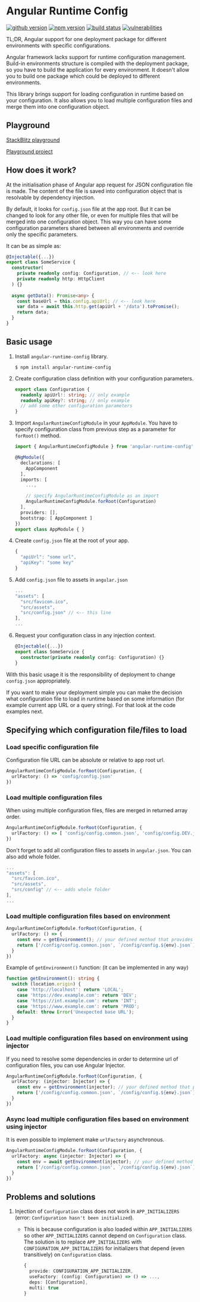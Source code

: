 # Angular Runtime Config

[![github version](https://img.shields.io/github/package-json/v/vdolek/angular-runtime-config/master?label=github)](https://github.com/vdolek/angular-runtime-config)
[![npm version](https://img.shields.io/npm/v/angular-runtime-config)](https://www.npmjs.com/package/angular-runtime-config)
[![build status](https://img.shields.io/github/workflow/status/vdolek/angular-runtime-config/CI/master)](https://github.com/vdolek/angular-runtime-config/actions?query=workflow%3ACI)
[![vulnerabilities](https://img.shields.io/snyk/vulnerabilities/github/vdolek/angular-runtime-config)](https://snyk.io/test/github/vdolek/angular-runtime-config)

TL;DR, Angular support for one deployment package for different environments with specific configurations.

Angular framework lacks support for runtime configuration management. Build-in environments structure is compiled
with the deployment package, so you have to build the application for every environment. It doesn't allow you
to build one package which could be deployed to different environments.

This library brings support for loading configuration in runtime based on your configuration. It also allows you to
load multiple configuration files and merge them into one configuration object.

## Playground

[StackBlitz playground](https://stackblitz.com/edit/angular-runtime-config-playground)

[Playground project](https://github.com/vdolek/angular-runtime-config/tree/master/playground)

## How does it work?

At the initialisation phase of Angular app request for JSON configuration file is made. The content of the file
is saved into configuration object that is resolvable by dependency injection.

By default, it looks for `config.json` file at the app root. But it can be changed to look for any other file,
or even for multiple files that will be merged into one configuration object. This way you can have some configuration
parameters shared between all environments and override only the specific parameters.

It can be as simple as:

```typescript
@Injectable({...})
export class SomeService {
  constructor(
    private readonly config: Configuration, // <-- look here
    private readonly http: HttpClient
  ) {}
  
  async getData(): Promise<any> {
    const baseUrl = this.config.apiUrl; // <-- look here
    var data = await this.http.get(apiUrl + '/data').toPromise();
    return data;
  }
}
```

## Basic usage

1. Install `angular-runtime-config` library.
   ```shell
   $ npm install angular-runtime-config
   ```

1. Create configuration class definition with your configuration parameters.
   
    ```typescript
    export class Configuration {
      readonly apiUrl!: string; // only example
      readonly apiKey?: string; // only example
      // add some other configuration parameters
    }
    ```

1. Import `AngularRuntimeConfigModule` in your `AppModule`. You have to specify configuration class from previous step 
   as a parameter for `forRoot()` method. 

    ```typescript
    import { AngularRuntimeConfigModule } from 'angular-runtime-config';
    
    @NgModule({
      declarations: [
        AppComponent
      ],
      imports: [
        ...,
    
        // specify AngularRuntimeConfigModule as an import
        AngularRuntimeConfigModule.forRoot(Configuration)
      ],
      providers: [],
      bootstrap: [ AppComponent ]
    })
    export class AppModule { }
    ```

1. Create `config.json` file at the root of your app.

   ```javascript
   {
     "apiUrl": "some url",
     "apiKey": "some key"
   }
   ```
   
1. Add `config.json` file to assets in `angular.json`

   ```javascript
   ...
   "assets": [
     "src/favicon.ico",
     "src/assets",
     "src/config.json" // <-- this line
   ],
   ...
   ```

1. Request your configuration class in any injection context.

   ```typescript
   @Injectable({...})
   export class SomeService {
     constructor(private readonly config: Configuration) {}
   }
   ```
   
With this basic usage it is the responsibility of deployment to change `config.json` appropriately.

If you want to make your deployment simple you can make the decision what configuration file to
load in runtime based on some information (for example current app URL or a query string).
For that look at the code examples next.

## Specifying which configuration file/files to load

### Load specific configuration file

Configuration file URL can be absolute or relative to app root url.

```typescript
AngularRuntimeConfigModule.forRoot(Configuration, {
  urlFactory: () => 'config/config.json'
})
```

### Load multiple configuration files

When using multiple configuration files, files are merged in returned array order.

```typescript
AngularRuntimeConfigModule.forRoot(Configuration, {
  urlFactory: () => [ 'config/config.common.json', 'config/config.DEV.json' ]
})
```

Don't forget to add all configuration files to assets in `angular.json`. You can also add whole folder.

```javascript
...
"assets": [
  "src/favicon.ico",
  "src/assets",
  "src/config" // <-- adds whole folder
],
...
```

### Load multiple configuration files based on environment

```typescript
AngularRuntimeConfigModule.forRoot(Configuration, {
  urlFactory: () => {
    const env = getEnvironment(); // your defined method that provides current environment name
    return ['/config/config.common.json', `/config/config.${env}.json`]
  }
})
```

Example of `getEnvironment()` function: (it can be implemented in any way)

```typescript
function getEnvironment(): string {
  switch (location.origin) {
    case 'http://localhost': return 'LOCAL';
    case 'https://dev.example.com': return 'DEV';
    case 'https://int.example.com': return 'INT';
    case 'https://www.example.com': return 'PROD';
    default: throw Error('Unexpected base URL');
  }
}
```

### Load multiple configuration files based on environment using injector

If you need to resolve some dependencies in order to determine url of configuration files, you can use Angular Injector.

```typescript
AngularRuntimeConfigModule.forRoot(Configuration, {
  urlFactory: (injector: Injector) => {
    const env = getEnvironment(injector); // your defined method that provides current environment name
    return ['/config/config.common.json', `/config/config.${env}.json`]
  }
})
```

### Async load multiple configuration files based on environment using injector

It is even possible to implement make `urlFactory` asynchronous.

```typescript
AngularRuntimeConfigModule.forRoot(Configuration, {
  urlFactory: async (injector: Injector) => {
    const env = await getEnvironment(injector); // your defined method that provides current environment name
    return ['/config/config.common.json', `/config/config.${env}.json`]
  }
})
```

## Problems and solutions

1. Injection of `Configuration` class does not work in `APP_INITIALIZERS` (error: `Configuration hasn't been initialized`).
   - This is because configuration is also loaded within `APP_INITIALIZERS` so other `APP_INITIALIZERS` cannot
     depend on `Configuration` class. The solution is to replace `APP_INITIALIZERS` with `CONFIGURATION_APP_INITIALIZERS`
     for initializers that depend (even transitively) on `Configuration` class.
     
     ```typescript
     {
       provide: CONFIGURATION_APP_INITIALIZER,
       useFactory: (config: Configuration) => () => ...,
       deps: [Configuration],
       multi: true
     }
     ```
